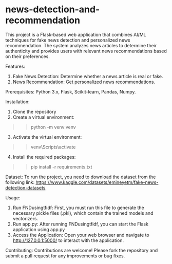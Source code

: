 # news-detection-and-recommendation
This project is a Flask-based web application that combines AI/ML techniques for fake news detection and personalized news recommendation.
The system analyzes news articles to determine their authenticity and provides users with relevant news recommendations based on their preferences.

Features:
1. Fake News Detection: Determine whether a news article is real or fake.
2. News Recommendation: Get personalized news recommendations.

Prerequisites:
Python 3.x,
Flask,
Scikit-learn,
Pandas,
Numpy.

Installation: 
1. Clone the repository
2. Create a virtual environment:
>> python -m venv venv
3. Activate the virtual environment:
>> venv\Scripts\activate
4. Install the required packages:
>> pip install -r requirements.txt

Dataset: 
To run the project, you need to download the dataset from the following link: https://www.kaggle.com/datasets/emineyetm/fake-news-detection-datasets

Usage:
1. Run FNDusingtfidf: First, you must run this file to generate the necessary pickle files (.pkl), which contain the trained models and vectorizers.
2. Run app.py: After running FNDusingtfidf, you can start the Flask application using app.py
3. Access the Application: Open your web browser and navigate to http://127.0.0.1:5000/ to interact with the application.

Contributing:
Contributions are welcome! Please fork the repository and submit a pull request for any improvements or bug fixes.
